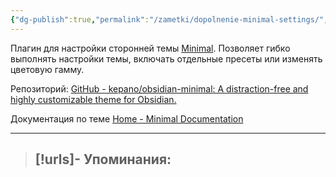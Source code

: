 ```yaml
---
{"dg-publish":true,"permalink":"/zametki/dopolnenie-minimal-settings/","created":"2024-07-13 15:14","updated":"2024-09-03T16:30:12+03:00"}
---
```


Плагин для настройки сторонней темы [Minimal](https://github.com/kepano/obsidian-minimal). Позволяет гибко выполнять настройки темы, включать отдельные пресеты или изменять цветовую гамму.

Репозиторий: [GitHub - kepano/obsidian-minimal: A distraction-free and highly customizable theme for Obsidian.](https://github.com/kepano/obsidian-minimal)

Документация по теме [Home - Minimal Documentation](https://minimal.guide/home)

---
> [!urls]- Упоминания:
> - 